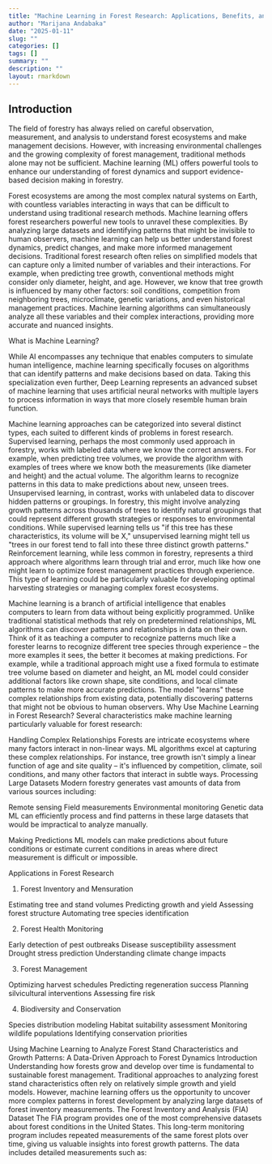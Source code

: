 ```yaml
---
title: "Machine Learning in Forest Research: Applications, Benefits, and Implementation"
author: "Marijana Andabaka"
date: "2025-01-11"
slug: ""
categories: []
tags: []
summary: ""
description: ""
layout: rmarkdown
---
```




## Introduction

The field of forestry has always relied on careful observation, measurement, and analysis to understand forest ecosystems and make management decisions. However, with increasing environmental challenges and the growing complexity of forest management, traditional methods alone may not be sufficient. Machine learning (ML) offers powerful tools to enhance our understanding of forest dynamics and support evidence-based decision making in forestry.

Forest ecosystems are among the most complex natural systems on Earth, with countless variables interacting in ways that can be difficult to understand using traditional research methods. Machine learning offers forest researchers powerful new tools to unravel these complexities. By analyzing large datasets and identifying patterns that might be invisible to human observers, machine learning can help us better understand forest dynamics, predict changes, and make more informed management decisions.
Traditional forest research often relies on simplified models that can capture only a limited number of variables and their interactions. For example, when predicting tree growth, conventional methods might consider only diameter, height, and age. However, we know that tree growth is influenced by many other factors: soil conditions, competition from neighboring trees, microclimate, genetic variations, and even historical management practices. Machine learning algorithms can simultaneously analyze all these variables and their complex interactions, providing more accurate and nuanced insights.

What is Machine Learning?

While AI encompasses any technique that enables computers to simulate human intelligence, machine learning specifically focuses on algorithms that can identify patterns and make decisions based on data. Taking this specialization even further, Deep Learning represents an advanced subset of machine learning that uses artificial neural networks with multiple layers to process information in ways that more closely resemble human brain function.

Machine learning approaches can be categorized into several distinct types, each suited to different kinds of problems in forest research. Supervised learning, perhaps the most commonly used approach in forestry, works with labeled data where we know the correct answers. For example, when predicting tree volumes, we provide the algorithm with examples of trees where we know both the measurements (like diameter and height) and the actual volume. The algorithm learns to recognize patterns in this data to make predictions about new, unseen trees.
Unsupervised learning, in contrast, works with unlabeled data to discover hidden patterns or groupings. In forestry, this might involve analyzing growth patterns across thousands of trees to identify natural groupings that could represent different growth strategies or responses to environmental conditions. While supervised learning tells us "if this tree has these characteristics, its volume will be X," unsupervised learning might tell us "trees in our forest tend to fall into these three distinct growth patterns."
Reinforcement learning, while less common in forestry, represents a third approach where algorithms learn through trial and error, much like how one might learn to optimize forest management practices through experience. This type of learning could be particularly valuable for developing optimal harvesting strategies or managing complex forest ecosystems.


Machine learning is a branch of artificial intelligence that enables computers to learn from data without being explicitly programmed. Unlike traditional statistical methods that rely on predetermined relationships, ML algorithms can discover patterns and relationships in data on their own. Think of it as teaching a computer to recognize patterns much like a forester learns to recognize different tree species through experience – the more examples it sees, the better it becomes at making predictions.
For example, while a traditional approach might use a fixed formula to estimate tree volume based on diameter and height, an ML model could consider additional factors like crown shape, site conditions, and local climate patterns to make more accurate predictions. The model "learns" these complex relationships from existing data, potentially discovering patterns that might not be obvious to human observers.
Why Use Machine Learning in Forest Research?
Several characteristics make machine learning particularly valuable for forest research:

Handling Complex Relationships
Forests are intricate ecosystems where many factors interact in non-linear ways. ML algorithms excel at capturing these complex relationships. For instance, tree growth isn't simply a linear function of age and site quality – it's influenced by competition, climate, soil conditions, and many other factors that interact in subtle ways.
Processing Large Datasets
Modern forestry generates vast amounts of data from various sources including:


Remote sensing
Field measurements
Environmental monitoring
Genetic data
ML can efficiently process and find patterns in these large datasets that would be impractical to analyze manually.


Making Predictions
ML models can make predictions about future conditions or estimate current conditions in areas where direct measurement is difficult or impossible.

Applications in Forest Research
1. Forest Inventory and Mensuration

Estimating tree and stand volumes
Predicting growth and yield
Assessing forest structure
Automating tree species identification

2. Forest Health Monitoring

Early detection of pest outbreaks
Disease susceptibility assessment
Drought stress prediction
Understanding climate change impacts

3. Forest Management

Optimizing harvest schedules
Predicting regeneration success
Planning silvicultural interventions
Assessing fire risk

4. Biodiversity and Conservation

Species distribution modeling
Habitat suitability assessment
Monitoring wildlife populations
Identifying conservation priorities

Using Machine Learning to Analyze Forest Stand Characteristics and Growth Patterns: A Data-Driven Approach to Forest Dynamics
Introduction
Understanding how forests grow and develop over time is fundamental to sustainable forest management. Traditional approaches to analyzing forest stand characteristics often rely on relatively simple growth and yield models. However, machine learning offers us the opportunity to uncover more complex patterns in forest development by analyzing large datasets of forest inventory measurements.
The Forest Inventory and Analysis (FIA) Dataset
The FIA program provides one of the most comprehensive datasets about forest conditions in the United States. This long-term monitoring program includes repeated measurements of the same forest plots over time, giving us valuable insights into forest growth patterns. The data includes detailed measurements such as:

